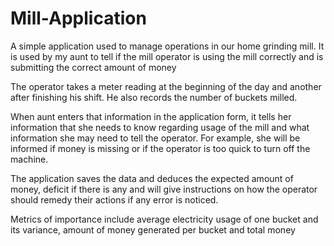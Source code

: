 # Mill-Application
A simple application used to manage operations in our home grinding mill. It is used by my aunt to tell if the mill operator is using the mill correctly and is submitting the correct amount of money

The operator takes a meter reading at the beginning of the day and another after finishing his shift. He also records the number of buckets milled.

When aunt enters that information in the application form, it tells her information that she needs to know regarding usage of the mill and what information she may need to tell the operator. For example, she will be informed if money is missing or if the operator is too quick to turn off the machine.

The application saves the data and deduces the expected amount of money, deficit if there is any and will give instructions on how the operator should remedy their actions if any error is noticed.

Metrics of importance include average electricity usage of one bucket and its variance, amount of money generated per bucket and total money

